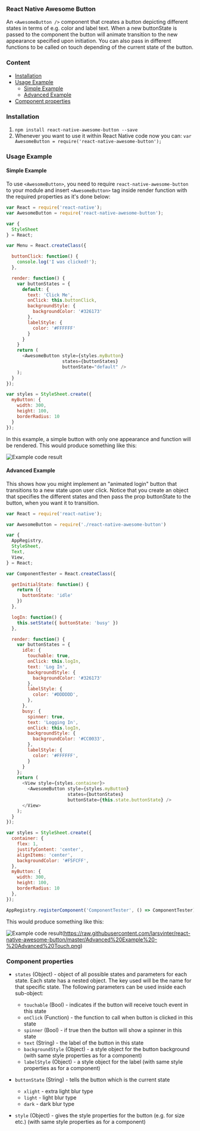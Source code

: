 ### React Native Awesome Button
An `<AwesomeButton />` component that creates a button depicting different states in terms of e.g. color and label text. When a new buttonState is passed to the component the button will animate transition to the new appearance specified upon initiation. You can also pass in different functions to be called on touch depending of the current state of the button.

### Content
- [Installation](#installation)
- [Usage Example](#usage-example)
  - [Simple Example](#simple-example)
  - [Advanced Example](#advanced-example)
- [Component properties](#component-properties)

### Installation
1. `npm install react-native-awesome-button --save`
2. Whenever you want to use it within React Native code now you can: `var AwesomeButton = require('react-native-awesome-button');`

### Usage Example

#### Simple Example

To use `<AwesomeButton>`, you need to require `react-native-awesome-button` to your module and insert `<AwesomeButton>` tag inside render function with the required properties as it's done below:
```javascript
var React = require('react-native');
var AwesomeButton = require('react-native-awesome-button');

var {
  StyleSheet
} = React;

var Menu = React.createClass({

  buttonClick: function() {
    console.log('I was clicked!');
  },

  render: function() {
    var buttonStates = {
      default: {
        text: 'Click Me',
        onClick: this.buttonClick,
        backgroundStyle: {
          backgroundColor: '#326173'
        },
        labelStyle: {
          color: '#FFFFFF'
        }
      }
    }
    return (
      <AwesomeButton style={styles.myButton} 
                     states={buttonStates}
                     buttonState="default" />
    );
  }
});

var styles = StyleSheet.create({
  myButton: {
    width: 300,
    height: 100,
    borderRadius: 10
  }
});
```

In this example, a simple button with only one appearance and function will be rendered. This would produce something like this:

![Example code result](https://raw.githubusercontent.com/larsvinter/react-native-awesome-button/master/Simple%20Example.png)

#### Advanced Example

This shows how you might implement an "animated login" button that transitions to a new state upon user click. Notice that you create an object that specifies the different states and then pass the prop buttonState to the button, when you want it to transition.

```javascript
var React = require('react-native');

var AwesomeButton = require('./react-native-awesome-button')

var {
  AppRegistry,
  StyleSheet,
  Text,
  View,
} = React;

var ComponentTester = React.createClass({

  getInitialState: function() {
    return ({
      buttonState: 'idle'
    })
  },

  logIn: function() {
    this.setState({ buttonState: 'busy' })
  },

  render: function() {
    var buttonStates = {
      idle: {
        touchable: true,
        onClick: this.logIn,
        text: 'Log In',
        backgroundStyle: {
          backgroundColor: '#326173'
        },
        labelStyle: {
          color: '#DDDDDD',
        },
      },
      busy: {
        spinner: true,          
        text: 'Logging In',
        onClick: this.logIn,
        backgroundStyle: {
          backgroundColor: '#CC0033',
        },
        labelStyle: {
          color: '#FFFFFF',
        }
      }
    };
    return (
      <View style={styles.container}>
        <AwesomeButton style={styles.myButton} 
                       states={buttonStates}
                       buttonState={this.state.buttonState} />
      </View>
    );
  }
});

var styles = StyleSheet.create({
  container: {
    flex: 1,
    justifyContent: 'center',
    alignItems: 'center',
    backgroundColor: '#F5FCFF',
  },
  myButton: {
    width: 300,
    height: 100,
    borderRadius: 10
  },
});

AppRegistry.registerComponent('ComponentTester', () => ComponentTester);
```
This would produce something like this:

![Example code result](https://raw.githubusercontent.com/larsvinter/react-native-awesome-button/master/Advanced%20Example%20-%20Before%20Touch.png)(https://raw.githubusercontent.com/larsvinter/react-native-awesome-button/master/Advanced%20Example%20-%20Advanced%20Touch.png)


### Component properties
- `states` (Object) - object of all possible states and parameters for each state. Each state has a nested object. The key used will be the name for that specific state. The following parameters can be used inside each sub-object:
  - `touchable` (Bool) - indicates if the button will receive touch event in this state
  - `onClick` (Function) - the function to call when button is clicked in this state
  - `spinner` (Bool) - if true then the button will show a spinner in this state
  - `text` (String) - the label of the button in this state
  - `backgroundStyle` (Object) - a style object for the button background (with same style properties as for a <View> component)
  - `labelStyle` (Object) - a style object for the label (with same style properties as for a <Text> component)

- `buttonState` (String) - tells the button which is the current state
  - `xlight` - extra light blur type
  - `light` - light blur type
  - `dark` - dark blur type

- `style` (Object) - gives the style properties for the button (e.g. for size etc.) (with same style properties as for a <View> component)

